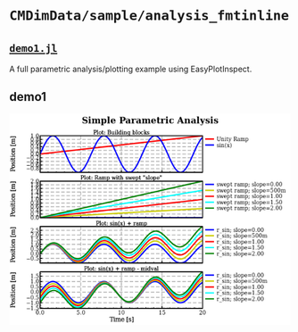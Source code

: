 # `CMDimData/sample/analysis_fmtinline`

## [`demo1.jl`](demo1.jl)
A full parametric analysis/plotting example using EasyPlotInspect.

## demo1
<img src="https://raw.githubusercontent.com/ma-laforge/FileRepo/master/CMDimData/analysis_fmtinline/demo1.png">

